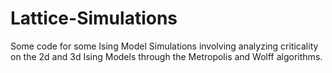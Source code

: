# Lattice-Simulations


Some code for some Ising Model Simulations involving analyzing criticality on the 2d and 3d Ising Models through the Metropolis and Wolff algorithms.
